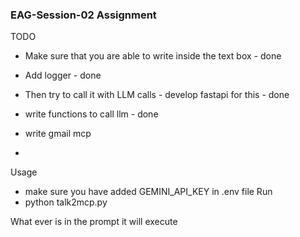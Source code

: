 ### EAG-Session-02 Assignment 

TODO 

- Make sure that you are able to write inside the text box - done
- Add logger - done
- Then try to call it with LLM calls - develop fastapi for this - done
- write functions to call llm - done
- write gmail mcp

- 
Usage
- make sure you have added GEMINI_API_KEY in .env file
Run 
- python talk2mcp.py

What ever is in the prompt it will execute
